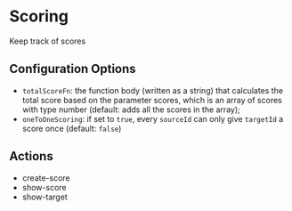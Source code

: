 # Scoring

Keep track of scores

## Configuration Options

- `totalScoreFn`: the function body (written as a string) that calculates the total score based on the parameter scores, which is an array of scores with type number (default: adds all the scores in the array);
- `oneToOneScoring`: if set to `true`, every `sourceId` can only give `targetId` a score once (default: `false`)

## Actions

- create-score
- show-score
- show-target
